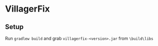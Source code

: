 # VillagerFix

## Setup

Run `gradlew build` and grab `villagerfix-<version>.jar` from `\build\libs`